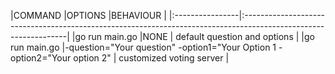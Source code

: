 |COMMAND          |OPTIONS                                                                        |BEHAVIOUR                        |
|:----------------|:----------------------------------------------------------------------------------------------------------------|
|go run main.go   |NONE                                                                           | default question and options    |
|go run main.go   |-question="Your question" -option1="Your Option 1 -option2="Your option 2"     | customized voting server |
